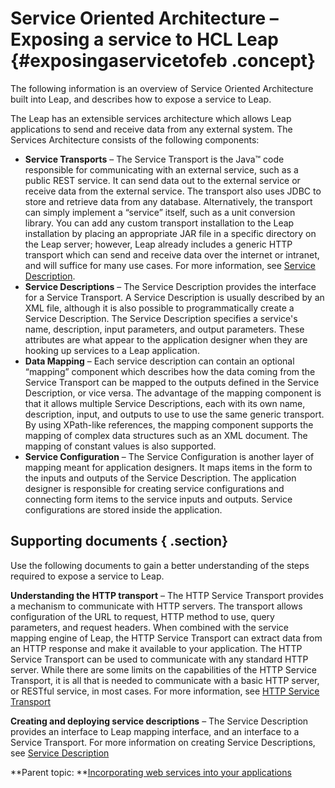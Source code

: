 # Service Oriented Architecture – Exposing a service to HCL Leap {#exposingaservicetofeb .concept}

The following information is an overview of Service Oriented Architecture built into Leap, and describes how to expose a service to Leap.

The Leap has an extensible services architecture which allows Leap applications to send and receive data from any external system. The Services Architecture consists of the following components:

-   **Service Transports** – The Service Transport is the Java™ code responsible for communicating with an external service, such as a public REST service. It can send data out to the external service or receive data from the external service. The transport also uses JDBC to store and retrieve data from any database. Alternatively, the transport can simply implement a “service” itself, such as a unit conversion library. You can add any custom transport installation to the Leap installation by placing an appropriate JAR file in a specific directory on the Leap server; however, Leap already includes a generic HTTP transport which can send and receive data over the internet or intranet, and will suffice for many use cases. For more information, see [Service Description](ref_service_service_description.md).
-   **Service Descriptions** – The Service Description provides the interface for a Service Transport. A Service Description is usually described by an XML file, although it is also possible to programmatically create a Service Description. The Service Description specifies a service's name, description, input parameters, and output parameters. These attributes are what appear to the application designer when they are hooking up services to a Leap application.
-   **Data Mapping** – Each service description can contain an optional “mapping” component which describes how the data coming from the Service Transport can be mapped to the outputs defined in the Service Description, or vice versa. The advantage of the mapping component is that it allows multiple Service Descriptions, each with its own name, description, input, and outputs to use to use the same generic transport. By using XPath-like references, the mapping component supports the mapping of complex data structures such as an XML document. The mapping of constant values is also supported.
-   **Service Configuration** – The Service Configuration is another layer of mapping meant for application designers. It maps items in the form to the inputs and outputs of the Service Description. The application designer is responsible for creating service configurations and connecting form items to the service inputs and outputs. Service configurations are stored inside the application.

## Supporting documents { .section}

Use the following documents to gain a better understanding of the steps required to expose a service to Leap.

**Understanding the HTTP transport** – The HTTP Service Transport provides a mechanism to communicate with HTTP servers. The transport allows configuration of the URL to request, HTTP method to use, query parameters, and request headers. When combined with the service mapping engine of Leap, the HTTP Service Transport can extract data from an HTTP response and make it available to your application. The HTTP Service Transport can be used to communicate with any standard HTTP server. While there are some limits on the capabilities of the HTTP Service Transport, it is all that is needed to communicate with a basic HTTP server, or RESTful service, in most cases. For more information, see [HTTP Service Transport](ref_service_http_service_transport.md)

**Creating and deploying service descriptions** – The Service Description provides an interface to Leap mapping interface, and an interface to a Service Transport. For more information on creating Service Descriptions, see [Service Description](ref_service_service_description.md)

**Parent topic: **[Incorporating web services into your applications](cr_using_apps_as_services_toc.md)

